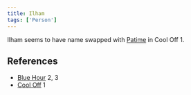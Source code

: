 ```yaml
---
title: Ilham
tags: ['Person']
---
```

Ilham seems to have name swapped with [Patime](/_wiki/patime.md) in Cool Off 1.

## References
- [Blue Hour](/_wiki/blue-hour.md) 2, 3
- [Cool Off](/_wiki/cool-off.md) 1
